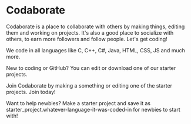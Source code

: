 # Codaborate
Codaborate is a place to collaborate with others by making things, editing them and working on projects. It's also a good place to socialize with others, to earn more followers and follow people. Let's get coding!

We code in all languages like C, C++, C#, Java, HTML, CSS, JS and much more.

New to coding or GitHub? You can edit or download one of our starter projects.

Join Codaborate by making a something or editing one of the starter projects. Join today!

Want to help newbies? Make a starter project and save it as starter_project.whatever-language-it-was-coded-in for newbies to start with!
